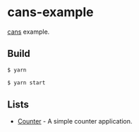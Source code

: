 # cans-example

[cans](https://github.com/djyde/cans) example.

## Build

```bash
$ yarn

$ yarn start
```

## Lists

- [Counter](https://github.com/djyde/cans-example/blob/master/src/Counter/index.js) - A simple counter application.
